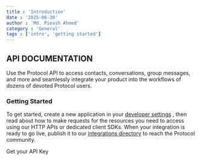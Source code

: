 ```yaml
---
title : 'Introduction'
date : '2025-06-30'
author : 'Md. Pieash Ahmed'
category : 'General'
tags : ['intro', 'getting started']
---
```


## API DOCUMENTATION
Use the Protocol API to access contacts, conversations, group messages, and
more and seamlessly integrate your product into the workflows of
dozens of devoted Protocol users.

### Getting Started
To get started, create a new application in your [developer settings](/dev-settings) , then read about how to make requests for the resources you need to access using our HTTP APIs or dedicated client SDKs. When your integration is ready to go live, publish it to our [integrations directory](/integration-dir) to reach the Protocol community.

Get your API Key